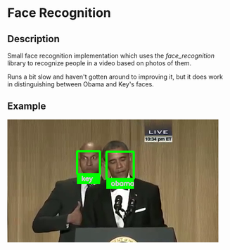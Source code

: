 # Face Recognition
## Description

Small face recognition implementation which uses the *face_recognition* library to recognize people in a video based on photos of them.

Runs a bit slow and haven't gotten around to improving it, but it does work in distinguishing between Obama and Key's faces.

## Example

![Sample](example.png)
